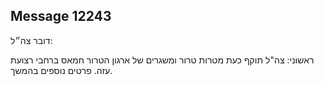 ## Message 12243

דובר צה״ל:

ראשוני: צה"ל תוקף כעת מטרות טרור ומשגרים של ארגון הטרור חמאס ברחבי רצועת עזה. פרטים נוספים בהמשך.

